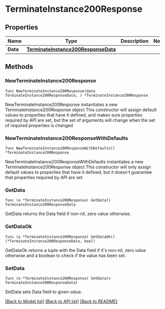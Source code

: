 # TerminateInstance200Response

## Properties

Name | Type | Description | Notes
------------ | ------------- | ------------- | -------------
**Data** | [**TerminateInstance200ResponseData**](TerminateInstance200ResponseData.md) |  | 

## Methods

### NewTerminateInstance200Response

`func NewTerminateInstance200Response(data TerminateInstance200ResponseData, ) *TerminateInstance200Response`

NewTerminateInstance200Response instantiates a new TerminateInstance200Response object
This constructor will assign default values to properties that have it defined,
and makes sure properties required by API are set, but the set of arguments
will change when the set of required properties is changed

### NewTerminateInstance200ResponseWithDefaults

`func NewTerminateInstance200ResponseWithDefaults() *TerminateInstance200Response`

NewTerminateInstance200ResponseWithDefaults instantiates a new TerminateInstance200Response object
This constructor will only assign default values to properties that have it defined,
but it doesn't guarantee that properties required by API are set

### GetData

`func (o *TerminateInstance200Response) GetData() TerminateInstance200ResponseData`

GetData returns the Data field if non-nil, zero value otherwise.

### GetDataOk

`func (o *TerminateInstance200Response) GetDataOk() (*TerminateInstance200ResponseData, bool)`

GetDataOk returns a tuple with the Data field if it's non-nil, zero value otherwise
and a boolean to check if the value has been set.

### SetData

`func (o *TerminateInstance200Response) SetData(v TerminateInstance200ResponseData)`

SetData sets Data field to given value.



[[Back to Model list]](../README.md#documentation-for-models) [[Back to API list]](../README.md#documentation-for-api-endpoints) [[Back to README]](../README.md)



